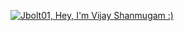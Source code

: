 [![Jbolt01, Hey, I'm Vijay Shanmugam :)](https://pimp-my-readme.webapp.io/pimp-my-readme/wavy-banner?subtitle=Hey%2C%20I%27m%20Vijay%20Shanmugam%20%3A%29&title=Jbolt01)](https://www.vijayrs.com)
